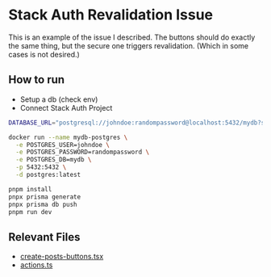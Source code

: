 # Stack Auth Revalidation Issue

This is an example of the issue I described. The buttons should do exactly the same thing, but the secure one triggers revalidation. (Which in some cases is not desired.)

## How to run

- Setup a db (check env)
- Connect Stack Auth Project

```bash
DATABASE_URL="postgresql://johndoe:randompassword@localhost:5432/mydb?schema=public"
```

```bash
docker run --name mydb-postgres \
  -e POSTGRES_USER=johndoe \
  -e POSTGRES_PASSWORD=randompassword \
  -e POSTGRES_DB=mydb \
  -p 5432:5432 \
  -d postgres:latest

pnpm install
pnpx prisma generate
pnpx prisma db push
pnpm run dev
```

## Relevant Files
- [create-posts-buttons.tsx](./src/components/create-posts-buttons.tsx)
- [actions.ts](./src/lib/actions.ts)
